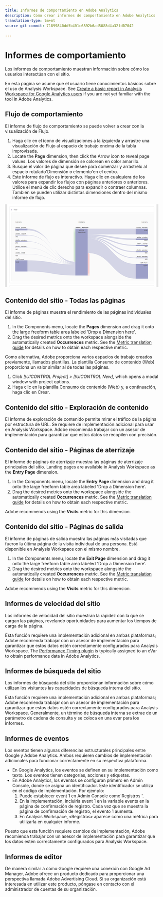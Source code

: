 ```yaml
---
title: Informes de comportamiento en Adobe Analytics
description: Cómo crear informes de comportamiento en Adobe Analytics
translation-type: tm+mt
source-git-commit: 71899840dd5b401c6892b6ad5088d4a32fd07042

---
```



# Informes de comportamiento

Los informes de comportamiento muestran información sobre cómo los usuarios interactúan con el sitio.

En esta página se asume que el usuario tiene conocimientos básicos sobre el uso de Analysis Workspace. See [Create a basic report in Analysis Workspace for Google Analytics users](create-report.md) if you are not yet familiar with the tool in Adobe Analytics.

## Flujo de comportamiento

El informe de flujo de comportamiento se puede volver a crear con la visualización de Flujo.

1. Haga clic en el icono de visualizaciones a la izquierda y arrastre una visualización de Flujo al espacio de trabajo encima de la tabla improvisada.
2. Locate the **Page** dimension, then click the Arrow icon to reveal page values. Los valores de dimensión se colorean en color amarillo.
3. Busque el valor de página que desee para comenzar y arrástrelo al espacio rotulado&#39;Dimensión o elemento&#39;en el centro.
4. Este informe de flujo es interactivo. Haga clic en cualquiera de los valores para expandir los flujos con páginas anteriores o anteriores. Utilice el menú de clic derecho para expandir o contraer columnas. También se pueden utilizar distintas dimensiones dentro del mismo informe de flujo.

![Informe Flujo](../assets/flow.png)

## Contenido del sitio - Todas las páginas

El informe de páginas muestra el rendimiento de las páginas individuales del sitio.

1. In the Components menu, locate the **Pages** dimension and drag it onto the large freeform table area labeled &#39;Drop a Dimension here&#39;.
2. Drag the desired metrics onto the workspace alongside the automatically created **Occurrences** metric. See the [Metric translation guide](common-metrics.md) for details on how to obtain each respective metric.

Como alternativa, Adobe proporciona varios espacios de trabajo creados previamente, llamados plantillas. La plantilla Consumo de contenido (Web) proporciona un valor similar al de todas las páginas.

1. Click *[!UICONTROL Project] &gt; [!UICONTROL New]*, which opens a modal window with project options.
2. Haga clic en la plantilla Consumo de contenido (Web) y, a continuación, haga clic en Crear.

## Contenido del sitio - Exploración de contenido

El informe de exploración de contenido permite mirar el tráfico de la página por estructura de URL. Se requiere de implementación adicional para usar en Analysis Workspace. Adobe recomienda trabajar con un asesor de implementación para garantizar que estos datos se recopilen con precisión.

## Contenido del sitio - Páginas de aterrizaje

El informe de páginas de aterrizaje muestra las páginas de aterrizaje principales del sitio. Landing pages are available in Analysis Workspace as the **Entry Page** dimension.

1. In the Components menu, locate the **Entry Page** dimension and drag it onto the large freeform table area labeled &#39;Drop a Dimension here&#39;.
2. Drag the desired metrics onto the workspace alongside the automatically created **Occurrences** metric. See the [Metric translation guide](common-metrics.md) for details on how to obtain each respective metric.

Adobe recommends using the **Visits** metric for this dimension.

## Contenido del sitio - Páginas de salida

El informe de páginas de salida muestra las páginas más visitadas que fueron la última página de la visita individual de una persona. Está disponible en Analysis Workspace con el mismo nombre.

1. In the Components menu, locate the **Exit Page** dimension and drag it onto the large freeform table area labeled &#39;Drop a Dimension here&#39;.
2. Drag the desired metrics onto the workspace alongside the automatically created **Occurrences** metric. See the [Metric translation guide](common-metrics.md) for details on how to obtain each respective metric.

Adobe recommends using the **Visits** metric for this dimension.

## Informes de velocidad del sitio

Los informes de velocidad del sitio muestran la rapidez con la que se cargan las páginas, revelando oportunidades para aumentar los tiempos de carga de la página.

Esta función requiere una implementación adicional en ambas plataformas; Adobe recomienda trabajar con un asesor de implementación para garantizar que estos datos estén correctamente configurados para Analysis Workspace. The [Performance Timing plugin](../../../implement/js-implementation/plugins/performancetiming.md) is typically assigned to an eVar to obtain performance data in Adobe Analytics.

## Informes de búsqueda del sitio

Los informes de búsqueda del sitio proporcionan información sobre cómo utilizan los visitantes las capacidades de búsqueda interna del sitio.

Esta función requiere una implementación adicional en ambas plataformas; Adobe recomienda trabajar con un asesor de implementación para garantizar que estos datos estén correctamente configurados para Analysis Workspace. Generalmente, un término de búsqueda interna se extrae de un parámetro de cadena de consulta y se coloca en una evar para los informes.

## Informes de eventos

Los eventos tienen algunas diferencias estructurales principales entre Google y Adobe Analytics. Ambos requieren cambios de implementación adicionales para funcionar correctamente en su respectiva plataforma.

* En Google Analytics, los eventos se definen en su implementación como texto. Los eventos tienen categorías, acciones y etiquetas.
* En Adobe Analytics, los eventos se configuran primero en Admin Console, donde se asigna un identificador. Este identificador se utiliza en el código de implementación. Por ejemplo:
   1. Puede establecer event 1 en Admin Console como&#39;Registros &#39;.
   2. En la implementación, incluiría event 1 en la variable events en la página de confirmación de registro. Cada vez que se muestra la página de confirmación de registro, el evento 1 aumenta.
   3. En Analysis Workspace, «Registros» aparece como una métrica para utilizarla en cualquier informe.

Puesto que esta función requiere cambios de implementación, Adobe recomienda trabajar con un asesor de implementación para garantizar que los datos estén correctamente configurados para Analysis Workspace.

## Informes de editor

De manera similar a cómo Google requiere una conexión con Google Ad Manager, Adobe ofrece un producto dedicado para proporcionar una perspectiva llamada Adobe Advertising Cloud. Si su organización está interesada en utilizar este producto, póngase en contacto con el administrador de cuentas de su organización.
